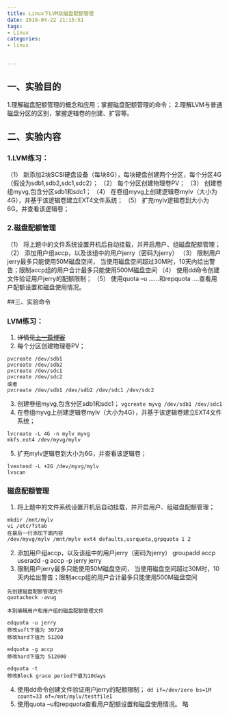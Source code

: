```yaml
---
title: Linux下LVM及磁盘配额管理
date: 2019-04-22 21:15:51
tags:
- Linux
categories:
- linux


---
```


## 一、实验目的
1.理解磁盘配额管理的概念和应用；掌握磁盘配额管理的命令；
2.理解LVM与普通磁盘分区的区别，掌握逻辑卷的创建、扩容等。
## 二、实验内容
### 1.LVM练习：
（1）	新添加2块SCSI硬盘设备（每块8G），每块硬盘创建两个分区，每个分区4G（假设为sdb1,sdb2,sdc1,sdc2）；
（2）	每个分区创建物理卷PV；
（3）	创建卷组myvg,包含分区sdb1和sdc1；
（4）	在卷组myvg上创建逻辑卷mylv（大小为4G），并基于该逻辑卷建立EXT4文件系统；
（5）	扩充mylv逻辑卷到大小为6G，并查看该逻辑卷；
### 2.磁盘配额管理
（1）	将上题中的文件系统设置开机后自动挂载，并开启用户、组磁盘配额管理；
（2）	添加用户组accp，以及该组中的用户jerry（密码为jerry）
（3）	限制用户jerry最多只能使用50M磁盘空间， 当使用磁盘空间超过30M时，10天内给出警告；限制accp组的用户合计最多只能使用500M磁盘空间 
（4）	使用dd命令创建文件验证用户jerry的配额限制；
（5）	使用quota –u ……和repquota ….查看用户配额设置和磁盘使用情况。

##三、实验命令
### LVM练习：
1. ~~详情见[上一篇博客](https://b.sxz799.fun/2019/04/15/Linux%E4%B8%8B%E7%A3%81%E7%9B%98%E5%88%86%E5%8C%BA%E6%A0%BC%E5%BC%8F%E5%8C%96/)~~
2. 每个分区创建物理卷PV；
```
pvcreate /dev/sdb1
pvcreate /dev/sdb2
pvcreate /dev/sdc1
pvcreate /dev/sdc2
或者
pvcreate /dev/sdb1 /dev/sdb2 /dev/sdc1 /dev/sdc2
```
3. 创建卷组myvg,包含分区sdb1和sdc1；
`vgcreate myvg /dev/sdb1 /dev/sdc1`
4. 在卷组myvg上创建逻辑卷mylv（大小为4G），并基于该逻辑卷建立EXT4文件系统；
```
lvcreate -L 4G -n mylv myvg
mkfs.ext4 /dev/myvg/mylv
```
5. 扩充mylv逻辑卷到大小为6G，并查看该逻辑卷；
```
lvextend -L +2G /dev/myvg/mylv
lvscan
```

### 磁盘配额管理
1. 将上题中的文件系统设置开机后自动挂载，并开启用户、组磁盘配额管理；
```
mkdir /mnt/mylv
vi /etc/fstab
在最后一行添加下面内容
/dev/myvg/mylv /mnt/mylv ext4 defaults,usrquota,grpquota 1 2
```
2. 添加用户组accp，以及该组中的用户jerry（密码为jerry）
groupadd accp
useradd -g accp -p jerry jerry
3. 限制用户jerry最多只能使用50M磁盘空间， 当使用磁盘空间超过30M时，10天内给出警告；限制accp组的用户合计最多只能使用500M磁盘空间 
```
先创建磁盘配额管理文件
quotacheck -avug

本别编辑用户和用户组的磁盘配额管理文件

edquota -u jerry
修改soft下值为 30720
修改hard下值为 51200

edquota -g accp
修改hard下值为 512000

edquota -t
修改Block grace period下值为10days

```
4. 使用dd命令创建文件验证用户jerry的配额限制；
`dd if=/dev/zero bs=1M count=33 of=/mnt/mylv/testfile1`
5. 使用quota –u和repquota查看用户配额设置和磁盘使用情况。
略




































